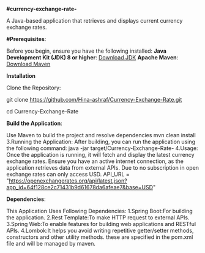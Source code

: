**#currency-exchange-rate-**

A Java-based application that retrieves and displays current currency exchange rates.

**#Prerequisites**:

Before you begin, ensure you have the following installed:
**Java Development Kit (JDK) 8 or higher**: [Download JDK](https://www.oracle.com/java/technologies/javase-jdk11-downloads.html)
**Apache Maven**: [Download Maven](https://maven.apache.org/download.cgi)


**Installation**

Clone the Repository:

git clone https://github.com/Hina-ashraf/Currency-Exchange-Rate.git

cd Currency-Exchange-Rate

**Build the Application**: 

Use Maven to build the project and resolve dependencies mvn clean install 3.Running the Application: After building, you can run the application using the following command: java -jar target/Currency-Exchange-Rate- 4.Usage: Once the application is running, it will fetch and display the latest currency exchange rates. Ensure you have an active internet connection, as the application retrieves data from external APIs. Due to no subscription in open exchange rates can only access USD. 
API_URL = "https://openexchangerates.org/api/latest.json?app_id=64f128ce2c71431b9d61678da6afeae7&base=USD"

**Dependencies**:

This Application Uses Following Dependencies:
1.Spring Boot:For building the application.
2.Rest Template:To make HTTP request to external APIs.
3.Spring Web:To enable features for building web applications and RESTful APIs.
4.Lombok:It helps you avoid writing repetitive getter/setter methods, constructors and other utility methods. these are specified in the pom.xml file and will be managed by maven.


